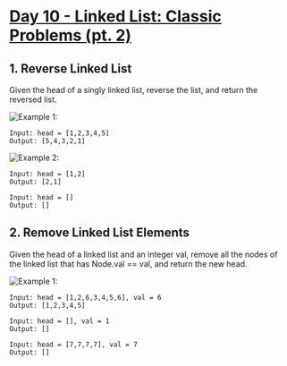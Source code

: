 #  [Day 10 - Linked List: Classic Problems (pt. 2)](https://leetcode.com/explore/learn/card/linked-list/219/classic-problems/1204/)

## 1. Reverse Linked List

Given the head of a singly linked list, reverse the list, and return the reversed list.

![Example 1:](https://assets.leetcode.com/uploads/2021/02/19/rev1ex1.jpg)

```
Input: head = [1,2,3,4,5]
Output: [5,4,3,2,1]
```

![Example 2:](https://assets.leetcode.com/uploads/2021/02/19/rev1ex2.jpg)

```
Input: head = [1,2]
Output: [2,1]
```

```
Input: head = []
Output: []
```

## 2.  Remove Linked List Elements

Given the head of a linked list and an integer val, remove all the nodes of the linked list that has Node.val == val, and return the new head.

![Example 1:](https://assets.leetcode.com/uploads/2021/03/06/removelinked-list.jpg)

```
Input: head = [1,2,6,3,4,5,6], val = 6
Output: [1,2,3,4,5]
```

```
Input: head = [], val = 1
Output: []
```

```
Input: head = [7,7,7,7], val = 7
Output: []
```

